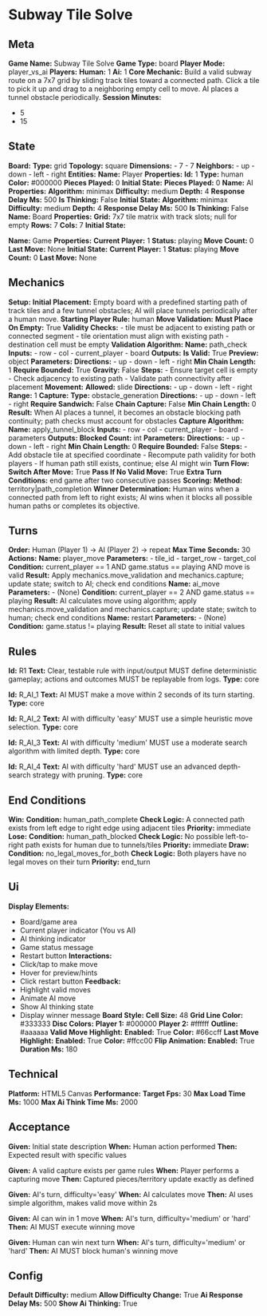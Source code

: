 # Subway Tile Solve

## Meta

**Game Name:** Subway Tile Solve
**Game Type:** board
**Player Mode:** player_vs_ai
**Players:**
  **Human:** 1
  **Ai:** 1
**Core Mechanic:** Build a valid subway route on a 7x7 grid by sliding track tiles toward a connected path. Click a tile to pick it up and drag to a neighboring empty cell to move. AI places a tunnel obstacle periodically.
**Session Minutes:**
  - 5
  - 15

## State

**Board:**
  **Type:** grid
  **Topology:** square
  **Dimensions:**
    - 7
    - 7
  **Neighbors:**
    - up
    - down
    - left
    - right
**Entities:**
  **Name:** Player
  **Properties:**
    **Id:** 1
    **Type:** human
    **Color:** #000000
    **Pieces Played:** 0
  **Initial State:**
    **Pieces Played:** 0
  **Name:** AI
  **Properties:**
    **Algorithm:** minimax
    **Difficulty:** medium
    **Depth:** 4
    **Response Delay Ms:** 500
    **Is Thinking:** False
  **Initial State:**
    **Algorithm:** minimax
    **Difficulty:** medium
    **Depth:** 4
    **Response Delay Ms:** 500
    **Is Thinking:** False
  **Name:** Board
  **Properties:**
    **Grid:** 7x7 tile matrix with track slots; null for empty
    **Rows:** 7
    **Cols:** 7
  **Initial State:**

  **Name:** Game
  **Properties:**
    **Current Player:** 1
    **Status:** playing
    **Move Count:** 0
    **Last Move:** None
  **Initial State:**
    **Current Player:** 1
    **Status:** playing
    **Move Count:** 0
    **Last Move:** None

## Mechanics

**Setup:**
  **Initial Placement:** Empty board with a predefined starting path of track tiles and a few tunnel obstacles; AI will place tunnels periodically after a human move.
  **Starting Player Rule:** human
**Move Validation:**
  **Must Place On Empty:** True
  **Validity Checks:**
    - tile must be adjacent to existing path or connected segment
    - tile orientation must align with existing path
    - destination cell must be empty
  **Validation Algorithm:**
    **Name:** path_check
    **Inputs:**
      - row
      - col
      - current_player
      - board
    **Outputs:**
      **Is Valid:** True
      **Preview:** object
    **Parameters:**
      **Directions:**
        - up
        - down
        - left
        - right
      **Min Chain Length:** 1
      **Require Bounded:** True
      **Gravity:** False
    **Steps:**
      - Ensure target cell is empty
      - Check adjacency to existing path
      - Validate path connectivity after placement
**Movement:**
  **Allowed:** slide
  **Directions:**
    - up
    - down
    - left
    - right
  **Range:** 1
**Capture:**
  **Type:** obstacle_generation
  **Directions:**
    - up
    - down
    - left
    - right
  **Require Sandwich:** False
  **Chain Capture:** False
  **Min Chain Length:** 0
  **Result:** When AI places a tunnel, it becomes an obstacle blocking path continuity; path checks must account for obstacles
  **Capture Algorithm:**
    **Name:** apply_tunnel_block
    **Inputs:**
      - row
      - col
      - current_player
      - board
      - parameters
    **Outputs:**
      **Blocked Count:** int
    **Parameters:**
      **Directions:**
        - up
        - down
        - left
        - right
      **Min Chain Length:** 0
      **Require Bounded:** False
    **Steps:**
      - Add obstacle tile at specified coordinate
      - Recompute path validity for both players
      - If human path still exists, continue; else AI might win
**Turn Flow:**
  **Switch After Move:** True
  **Pass If No Valid Move:** True
  **Extra Turn Conditions:** end game after two consecutive passes
**Scoring:**
  **Method:** territory|path_completion
  **Winner Determination:** Human wins when a connected path from left to right exists; AI wins when it blocks all possible human paths or completes its objective.

## Turns

**Order:** Human (Player 1) → AI (Player 2) → repeat
**Max Time Seconds:** 30
**Actions:**
  **Name:** player_move
  **Parameters:**
    - tile_id
    - target_row
    - target_col
  **Condition:** current_player == 1 AND game.status == playing AND move is valid
  **Result:** Apply mechanics.move_validation and mechanics.capture; update state; switch to AI; check end conditions
  **Name:** ai_move
  **Parameters:**
    - (None)
  **Condition:** current_player == 2 AND game.status == playing
  **Result:** AI calculates move using algorithm; apply mechanics.move_validation and mechanics.capture; update state; switch to human; check end conditions
  **Name:** restart
  **Parameters:**
    - (None)
  **Condition:** game.status != playing
  **Result:** Reset all state to initial values

## Rules


**Id:** R1
**Text:** Clear, testable rule with input/output MUST define deterministic gameplay; actions and outcomes MUST be replayable from logs.
**Type:** core


**Id:** R_AI_1
**Text:** AI MUST make a move within 2 seconds of its turn starting.
**Type:** core


**Id:** R_AI_2
**Text:** AI with difficulty 'easy' MUST use a simple heuristic move selection.
**Type:** core


**Id:** R_AI_3
**Text:** AI with difficulty 'medium' MUST use a moderate search algorithm with limited depth.
**Type:** core


**Id:** R_AI_4
**Text:** AI with difficulty 'hard' MUST use an advanced depth-search strategy with pruning.
**Type:** core


## End Conditions

**Win:**
  **Condition:** human_path_complete
  **Check Logic:** A connected path exists from left edge to right edge using adjacent tiles
  **Priority:** immediate
**Lose:**
  **Condition:** human_path_blocked
  **Check Logic:** No possible left-to-right path exists for human due to tunnels/tiles
  **Priority:** immediate
**Draw:**
  **Condition:** no_legal_moves_for_both
  **Check Logic:** Both players have no legal moves on their turn
  **Priority:** end_turn

## Ui

**Display Elements:**
  - Board/game area
  - Current player indicator (You vs AI)
  - AI thinking indicator
  - Game status message
  - Restart button
**Interactions:**
  - Click/tap to make move
  - Hover for preview/hints
  - Click restart button
**Feedback:**
  - Highlight valid moves
  - Animate AI move
  - Show AI thinking state
  - Display winner message
**Board Style:**
  **Cell Size:** 48
  **Grid Line Color:** #333333
  **Disc Colors:**
    **Player 1:** #000000
    **Player 2:** #ffffff
    **Outline:** #aaaaaa
  **Valid Move Highlight:**
    **Enabled:** True
    **Color:** #66ccff
  **Last Move Highlight:**
    **Enabled:** True
    **Color:** #ffcc00
  **Flip Animation:**
    **Enabled:** True
    **Duration Ms:** 180

## Technical

**Platform:** HTML5 Canvas
**Performance:**
  **Target Fps:** 30
  **Max Load Time Ms:** 1000
  **Max Ai Think Time Ms:** 2000

## Acceptance


**Given:** Initial state description
**When:** Human action performed
**Then:** Expected result with specific values


**Given:** A valid capture exists per game rules
**When:** Player performs a capturing move
**Then:** Captured pieces/territory update exactly as defined


**Given:** AI's turn, difficulty='easy'
**When:** AI calculates move
**Then:** AI uses simple algorithm, makes valid move within 2s


**Given:** AI can win in 1 move
**When:** AI's turn, difficulty='medium' or 'hard'
**Then:** AI MUST execute winning move


**Given:** Human can win next turn
**When:** AI's turn, difficulty='medium' or 'hard'
**Then:** AI MUST block human's winning move


## Config

**Default Difficulty:** medium
**Allow Difficulty Change:** True
**Ai Response Delay Ms:** 500
**Show Ai Thinking:** True